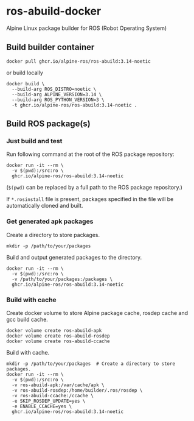 # ros-abuild-docker

Alpine Linux package builder for ROS (Robot Operating System)

## Build builder container

```shell
docker pull ghcr.io/alpine-ros/ros-abuild:3.14-noetic
```

or build locally

```shell
docker build \
  --build-arg ROS_DISTRO=noetic \
  --build-arg ALPINE_VERSION=3.14 \
  --build-arg ROS_PYTHON_VERSION=3 \
  -t ghcr.io/alpine-ros/ros-abuild:3.14-noetic .
```

## Build ROS package(s)

### Just build and test

Run following command at the root of the ROS package repository:
```shell
docker run -it --rm \
  -v $(pwd):/src:ro \
  ghcr.io/alpine-ros/ros-abuild:3.14-noetic
```
(`$(pwd)` can be replaced by a full path to the ROS package repository.)

If `*.rosinstall` file is present, packages specified in the file will be automatically cloned and built.

### Get generated apk packages

Create a directory to store packages.
```shell
mkdir -p /path/to/your/packages
```

Build and output generated packages to the directory.
```shell
docker run -it --rm \
  -v $(pwd):/src:ro \
  -v /path/to/your/packages:/packages \
  ghcr.io/alpine-ros/ros-abuild:3.14-noetic
```

### Build with cache

Create docker volume to store Alpine package cache, rosdep cache and gcc build cache.
```shell
docker volume create ros-abuild-apk
docker volume create ros-abuild-rosdep
docker volume create ros-abuild-ccache
```

Build with cache.
```shell
mkdir -p /path/to/your/packages  # Create a directory to store packages.
docker run -it --rm \
  -v $(pwd):/src:ro \
  -v ros-abuild-apk:/var/cache/apk \
  -v ros-abuild-rosdep:/home/builder/.ros/rosdep \
  -v ros-abuild-ccache:/ccache \
  -e SKIP_ROSDEP_UPDATE=yes \
  -e ENABLE_CCACHE=yes \
  ghcr.io/alpine-ros/ros-abuild:3.14-noetic
```
